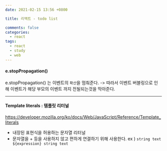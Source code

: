 ```yaml
---
date: 2021-02-15 13:56 +0800

title: 리액트 - todo list

comments: false
categories:
  - react
tags:
  - react
  - study
  - web
---
```


#### e.stopPropagation()

e.stopPropagation() 는 이벤트의 `확산`을 멈춰준다.
-> 따라서 이벤트 버블링으로 인해 이벤트가 해당 부모의 이벤트 까지 전될되는것을 막아준다.

---

#### Template literals : 템플릿 리터널

https://developer.mozilla.org/ko/docs/Web/JavaScript/Reference/Template_literals

- 내장된 표현식을 허용하는 문자열 리터널
- 문자열을 + 등을 사용하지 않고 편하게 연결하기 위해 사용한다.
  ex ) `string text ${expression} string text`
